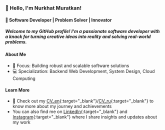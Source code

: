 ### 👋 Hello, I'm Nurkhat Muratkan!

#### 🚀 Software Developer | Problem Solver | Innovator

##### Welcome to my GitHub profile! I'm a passionate software developer with a knack for turning creative ideas into reality and solving real-world problems.

#### About Me

- 🌟 Focus: Building robust and scalable software solutions
- 💻 Specialization: Backend Web Development, System Design, Cloud Computing
  
#### Learn More

- 📄 Check out my [CV_en](./CV_en.pdf){:target="_blank"}/[CV_ru](./CV_ru.pdf){:target="_blank"} to know more about my journey and achievements
- You can also find me on [LinkedIn](https://www.linkedin.com/in/nurkhat-muratkan-78434b271/){:target="_blank"} and [Instagram](https://www.instagram.com/nurhat_murathan/){:target="_blank"} where I share insights and updates about my work

<!--
**nurhatmurathan/nurhatmurathan** is a ✨ _special_ ✨ repository because its `README.md` (this file) appears on your GitHub profile.

Here are some ideas to get you started:

- 🔭 I’m currently working on ...
- 🌱 I’m currently learning ...
- 👯 I’m looking to collaborate on ...
- 🤔 I’m looking for help with ...
- 💬 Ask me about ...
- 📫 How to reach me: ...
- 😄 Pronouns: ...
- ⚡ Fun fact: ...
-->
